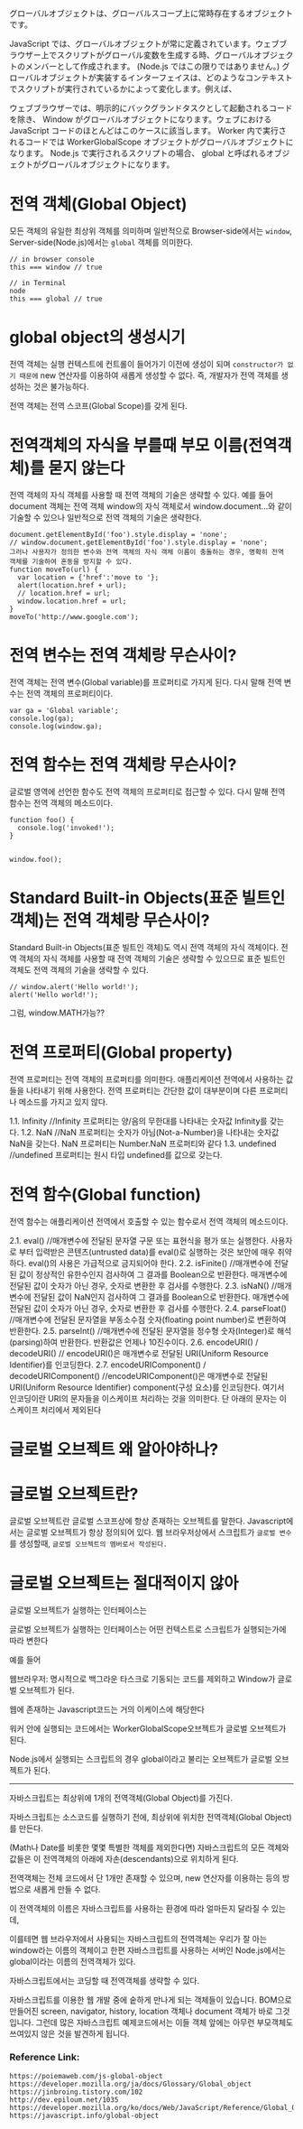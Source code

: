 グローバルオブジェクトは、グローバルスコープ上に常時存在するオブジェクトです。

JavaScript では、グローバルオブジェクトが常に定義されています。ウェブブラウザー上でスクリプトがグローバル変数を生成する時、グローバルオブジェクトのメンバーとして作成されます。 (Node.js ではこの限りではありません。) グローバルオブジェクトが実装するインターフェイスは、どのようなコンテキストでスクリプトが実行されているかによって変化します。例えば、

ウェブブラウザーでは、明示的にバックグランドタスクとして起動されるコードを除き、 Window がグローバルオブジェクトになります。ウェブにおける JavaScript コードのほとんどはこのケースに該当します。
Worker 内で実行されるコードでは WorkerGlobalScope オブジェクトがグローバルオブジェクトになります。
Node.js で実行されるスクリプトの場合、 global と呼ばれるオブジェクトがグローバルオブジェクトになります。

# 전역 객체(Global Object)

모든 객체의 유일한 최상위 객체를 의미하며 일반적으로 Browser-side에서는 `window`, Server-side(Node.js)에서는 `global` 객체를 의미한다.

```
// in browser console
this === window // true

// in Terminal
node
this === global // true
```

# global object의 생성시기

전역 객체는 실행 컨텍스트에 컨트롤이 들어가기 이전에 생성이 되며 `constructor가 없기 때문에` new 연산자를 이용하여 새롭게 생성할 수 없다.
즉, 개발자가 전역 객체를 생성하는 것은 불가능하다.

전역 객체는 전역 스코프(Global Scope)를 갖게 된다.

# 전역객체의 자식을 부를때 부모 이름(전역객체)를 묻지 않는다

전역 객체의 자식 객체를 사용할 때 전역 객체의 기술은 생략할 수 있다.
예를 들어 document 객체는 전역 객체 window의 자식 객체로서 window.document…와 같이 기술할 수 있으나
일반적으로 전역 객체의 기술은 생략한다.

```
document.getElementById('foo').style.display = 'none';
// window.document.getElementById('foo').style.display = 'none';
그러나 사용자가 정의한 변수와 전역 객체의 자식 객체 이름이 충돌하는 경우, 명확히 전역 객체를 기술하여 혼동을 방지할 수 있다.
function moveTo(url) {
  var location = {'href':'move to '};
  alert(location.href + url);
  // location.href = url;
  window.location.href = url;
}
moveTo('http://www.google.com');
```

# 전역 변수는 전역 객체랑 무슨사이?

전역 객체는 전역 변수(Global variable)를 프로퍼티로 가지게 된다.
다시 말해 전역 변수는 전역 객체의 프로퍼티이다.

```
var ga = 'Global variable';
console.log(ga);
console.log(window.ga);
```

# 전역 함수는 전역 객체랑 무슨사이?

글로벌 영역에 선언한 함수도 전역 객체의 프로퍼티로 접근할 수 있다. 다시 말해 전역 함수는 전역 객체의 메소드이다.

```
function foo() {
  console.log('invoked!');
}


window.foo();
```

# Standard Built-in Objects(표준 빌트인 객체)는 전역 객체랑 무슨사이?

Standard Built-in Objects(표준 빌트인 객체)도 역시 전역 객체의 자식 객체이다. 전역 객체의 자식 객체를 사용할 때 전역 객체의 기술은 생략할 수 있으므로 표준 빌트인 객체도 전역 객체의 기술을 생략할 수 있다.

```
// window.alert('Hello world!');
alert('Hello world!');
```

그럼,
window.MATH가능??

# 전역 프로퍼티(Global property)

전역 프로퍼티는 전역 객체의 프로퍼티를 의미한다. 애플리케이션 전역에서 사용하는 값들을 나타내기 위해 사용한다. 전역 프로퍼티는 간단한 값이 대부분이며 다른 프로퍼티나 메소드를 가지고 있지 않다.

1.1. Infinity //Infinity 프로퍼티는 양/음의 무한대를 나타내는 숫자값 Infinity를 갖는다.
1.2. NaN //NaN 프로퍼티는 숫자가 아님(Not-a-Number)을 나타내는 숫자값 NaN을 갖는다. NaN 프로퍼티는 Number.NaN 프로퍼티와 같다
1.3. undefined //undefined 프로퍼티는 원시 타입 undefined를 값으로 갖는다.

# 전역 함수(Global function)

전역 함수는 애플리케이션 전역에서 호출할 수 있는 함수로서 전역 객체의 메소드이다.

2.1. eval() //매개변수에 전달된 문자열 구문 또는 표현식을 평가 또는 실행한다. 사용자로 부터 입력받은 콘텐츠(untrusted data)를 eval()로 실행하는 것은 보안에 매우 취약하다. eval()의 사용은 가급적으로 금지되어야 한다.
2.2. isFinite() //매개변수에 전달된 값이 정상적인 유한수인지 검사하여 그 결과를 Boolean으로 반환한다. 매개변수에 전달된 값이 숫자가 아닌 경우, 숫자로 변환한 후 검사를 수행한다.
2.3. isNaN() //매개변수에 전달된 값이 NaN인지 검사하여 그 결과를 Boolean으로 반환한다. 매개변수에 전달된 값이 숫자가 아닌 경우, 숫자로 변환한 후 검사를 수행한다.
2.4. parseFloat() //매개변수에 전달된 문자열을 부동소수점 숫자(floating point number)로 변환하여 반환한다.
2.5. parseInt() //매개변수에 전달된 문자열을 정수형 숫자(Integer)로 해석(parsing)하여 반환한다. 반환값은 언제나 10진수이다.
2.6. encodeURI() / decodeURI() // encodeURI()은 매개변수로 전달된 URI(Uniform Resource Identifier)를 인코딩한다.
2.7. encodeURIComponent() / decodeURIComponent() //encodeURIComponent()은 매개변수로 전달된 URI(Uniform Resource Identifier) component(구성 요소)를 인코딩한다. 여기서 인코딩이란 URI의 문자들을 이스케이프 처리하는 것을 의미한다. 단 아래의 문자는 이스케이프 처리에서 제외된다

# 글로벌 오브젝트 왜 알아야하나?

# 글로벌 오브젝트란?

글로벌 오브젝트란 글로벌 스코프상에 항상 존재하는 오브젝트를 말한다.
Javascript에서는 글로벌 오브젝트가 항상 정의되어 있다.
웹 브라우저상에서 스크립트가 `글로벌 변수`를 생성할때, `글로벌 오브젝트의 멤버로서 작성된다.`

# 글로벌 오브젝트는 절대적이지 않아

글로벌 오브젝트가 실행하는 인터페이스는

글로벌 오브젝트가 실행하는 인터페이스는 어떤 컨텍스트로 스크립트가 실행되는가에 따라 변한다

예를 들어

웹브라우저:
명시적으로 백그라운 타스크로 기동되는 코드를 제외하고 Window가 글로벌 오브젝트가 된다.

웹에 존재하는 Javascript코드는 거의 이케이스에 해당한다

워커 안에 실행되는 코드에서는 WorkerGlobalScope오브젝트가 글로벌 오브젝트가 된다.

Node.js에서 실행되는 스크립트의 경우 global이라고 불리는 오브젝트가 글로벌 오브젝트가 된다.

---

자바스크립트는 최상위에 1개의 전역객체(Global Object)를 가진다.

자바스크립트는 소스코드를 실행하기 전에, 최상위에 위치한 전역객체(Global Object)를 만든다.

(Math나 Date를 비롯한 몇몇 특별한 객체를 제외한다면) 자바스크립트의 모든 객체와 값들은 이 전역객체의 아래에 자손(descendants)으로 위치하게 된다.

전역객체는 전체 코드에서 단 1개만 존재할 수 있으며, new 연산자를 이용하는 등의 방법으로 새롭게 만들 수 없다.

이 전역객체의 이름은 자바스크립트를 사용하는 환경에 따라 얼마든지 달라질 수 있는데,

이를테면 웹 브라우저에서 사용되는 자바스크립트의 전역객체는 우리가 잘 아는 window라는 이름의 객체이고
한편 자바스크립트를 사용하는 서버인 Node.js에서는 global이라는 이름의 전역객체가 있다.

자바스크립트에서는 코딩할 때 전역객체를 생략할 수 있다.

자바스크립트를 이용한 웹 개발 중에 숱하게 만나게 되는 객체들이 있습니다. BOM으로 만들어진 screen, navigator, history, location 객체나 document 객체가 바로 그것입니다. 그런데 많은 자바스크립트 예제코드에서는 이들 객체 앞에는 아무런 부모객체도 쓰여있지 않은 것을 발견하게 됩니다.

### Reference Link:

```
https://poiemaweb.com/js-global-object
https://developer.mozilla.org/ja/docs/Glossary/Global_object
https://jinbroing.tistory.com/102
http://dev.epiloum.net/1035
https://developer.mozilla.org/ko/docs/Web/JavaScript/Reference/Global_Objects
https://javascript.info/global-object
```
